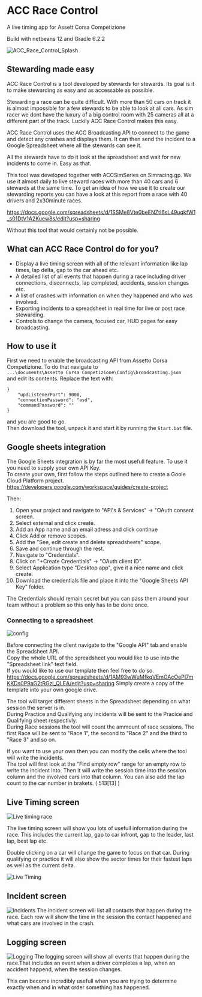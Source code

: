 # ACC Race Control 
A live timing app for Assett Corsa Competizione
 
Build with netbeans 12 and Gradle 6.2.2

![ACC_Race_Control_Splash](https://user-images.githubusercontent.com/25527438/116937032-eeecba80-ac68-11eb-8ffa-1c2b009a2e05.png)

## Stewarding made easy
ACC Race Control is a tool developed by stewards for stewards. Its goal is it to make stewarding as easy and as accessable as possible.

Stewarding a race can be quite difficult.
With more than 50 cars on track it is almost impossible for a few stewards to be able to look at all cars.
As sim racer we dont have the luxury of a big control room with 25 cameras all at a different part of the track.
Luckily ACC Race Control makes this easy.

ACC Race Control uses the ACC Broadcasting API to connect to the game and detect any crashes and displays them.
It can then send the incident to a Google Spreadsheet where all the stewards can see it.

All the stewards have to do it look at the spreadsheet and wait for new incidents to come in.
Easy as that.

This tool was developed together with ACCSimSeries on Simracing.gp.
We use it almost daily to live steward races with more than 40 cars and 6 stewards at the same time.
To get an idea of how we use it to create our stewarding reports you can have a look at this report from a race with 40 drivers and 2x30minute races.

https://docs.google.com/spreadsheets/d/1SSMe8Vte0beENZtI6sL49uqkfW1_s01DtV1A2Kuew8s/edit?usp=sharing

Without this tool that would certainly not be possible.


## What can ACC Race Control do for you?

* Display a live timing screen  with all of the relevant information like lap times, lap delta, gap to the car ahead etc.
* A detailed list of all events that happen during a race including driver connections, disconnects, lap completed, accidents, session changes etc.
* A list of crashes with information on when they happened and who was involved.
* Exporting incidents to a spreadsheet in real time for live or post race stewarding.
* Controls to change the camera, focused car, HUD pages for easy broadcasting.

## How to use it

First we need to enable the broadcasting API from Assetto Corsa Competizione.
To do that navigate to  
`...\documents\Assetto Corsa Competizione\Config\broadcasting.json`  
and edit its contents.
Replace the text with:
```
}
    "updListenerPort": 9000,
    "connectionPassword": "asd",
    "commandPassword": ""
}
```
and you are good to go.  
Then download the tool, unpack it and start it by running the `Start.bat` file.

## Google sheets integration

The Google Sheets integration is by far the most usefull feature.
To use it you need to supply your own API Key.  
To create your own, first follow the steps outlined here to create a Goole Cloud Platform project.  
https://developers.google.com/workspace/guides/create-project

Then:  
1) Open your project and navigate to "API's & Services" -> "OAuth consent screen.
2) Select external and click create.
3) Add an App name and an email adress and click continue
4) Click Add or remove scopes.
5) Add the "See, edit create and delete spreadsheets" scope.
6) Save and continue through the rest.
7) Navigate to "Credentials".
8) Click on "+Create Credentials" -> "OAuth client ID".
9) Select Application type "Desktop app", give it a nice name and click create.
10) Download the credentials file and place it into the "Google Sheets API Key" folder.

The Credentials should remain secret but you can pass them around your team without a problem so this only has to be done once.

### Connecting to a spreadsheet

![config](https://user-images.githubusercontent.com/25527438/116941363-d03df200-ac6f-11eb-9879-7c271a6220bc.PNG)

Before connecting the client navigate to the "Google API" tab and enable the Spreadsheet API.  
Copy the whole URL of the spreadsheet you would like to use into the "Spreadsheet link" text field.  
If you would like to use our template then feel free to do so.  
https://docs.google.com/spreadsheets/d/1AM93wWuMfkqVEmOAcOePI7mKKDs0P9aG2tRGzi_QLEA/edit?usp=sharing
Simply create a copy of the template into your own google drive.

The tool will target different sheets in the Spreadsheet depending on what session the server is in.  
During Practice and Qualifying any incidents will be sent to the Pracice and Qualifying sheet respectivly.  
During Race sessions the tool will count the ammount of race sessions.
The first Race will be sent to "Race 1", the second to "Race 2" and the third to "Race 3" and so on.

If you want to use your own then you can modify the cells where the tool will write the incidents.  
The tool will first look at the "Find empty row" range for an empty row to write the incident into.
Then it will write the session time into the session column and the involved cars into that column.
You can also add the lap count to the car number in brakets. ( 513[13] )




## Live Timing screen
![Live timing race](https://user-images.githubusercontent.com/25527438/116937657-dc26b580-ac69-11eb-8815-a1c9cca8b85a.PNG)

The live timing screen will show you lots of usefull information during the race. This includes the current lap, gap to car infront, gap to the leader, last lap, best lap etc.

Double clicking on a car will change the game to focus on that car.
During qualifying or practice it will also show the sector times for their fastest laps as well as the current delta.

![Live Timing](https://user-images.githubusercontent.com/25527438/116937663-de890f80-ac69-11eb-9efa-046a21aa4d99.PNG)

## Incident screen
![Incidents](https://user-images.githubusercontent.com/25527438/116937682-e5b01d80-ac69-11eb-8d15-baaa67555194.PNG)
The incident screen will list all contacts that happen during the race. Each row will show the time in the session the contact happened and what cars are involved in the crash.

## Logging screen
![Logging](https://user-images.githubusercontent.com/25527438/116937695-eb0d6800-ac69-11eb-88c9-5b6f831fb654.PNG)
The logging screen will show all events that happen during the race.That includes an event when a driver completes a lap, when an accident happend, when the session changes.

This can become incredibly usefull when you are trying to determine exactly when and in what order something has happened.




